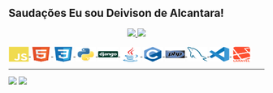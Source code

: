 ## Saudações Eu sou Deivison de Alcantara!
<div align="center">
  <a href="https://github.com/Deivison07">
  <img height="180em" src="https://github-readme-stats.vercel.app/api?username=Deivison07&show_icons=true&theme=prussian&include_all_commits=true&count_private=true"/>
  <img height="180em" src="https://github-readme-stats.vercel.app/api/top-langs/?username=Deivison07&layout=compact&langs_count=7&theme=prussian"/>
</div>
<div style="display: inline_block"><br>
  <img align="center" alt="Dei-Js" height="30" width="40" src="https://raw.githubusercontent.com/devicons/devicon/master/icons/javascript/javascript-plain.svg">
  <img align="center" alt="Dei-HTML" height="30" width="40" src="https://raw.githubusercontent.com/devicons/devicon/master/icons/html5/html5-original.svg">
  <img align="center" alt="Dei-CSS" height="30" width="40" src="https://raw.githubusercontent.com/devicons/devicon/master/icons/css3/css3-original.svg">
 <img align="center" alt="Rafa-Python" height="30" width="40" src="https://raw.githubusercontent.com/devicons/devicon/master/icons/python/python-original.svg">
   <img align="center" alt="Dei-Python" height="30" width="40" src="https://raw.githubusercontent.com/devicons/devicon/master/icons/django/django-original.svg">
   <img align="center" alt="Dei-Python" height="30" width="40" src="https://raw.githubusercontent.com/devicons/devicon/master/icons/java/java-original.svg">
     <img align="center" alt="Dei-Python" height="30" width="40" src="https://raw.githubusercontent.com/devicons/devicon/master/icons/c/c-original.svg">
     <img align="center" alt="Dei-Python" height="30" width="40" src="https://raw.githubusercontent.com/devicons/devicon/master/icons/php/php-original.svg">
    <img align="center" alt="Dei-Python" height="30" width="40" src="https://raw.githubusercontent.com/devicons/devicon/master/icons/mysql/mysql-original.svg">
    <img align="center" alt="Dei-Python" height="30" width="40" src="https://raw.githubusercontent.com/devicons/devicon/master/icons/vscode/vscode-original.svg">
  <img align="center" alt="Dei-Python" height="30" width="40" src="https://raw.githubusercontent.com/devicons/devicon/2ae2a900d2f041da66e950e4d48052658d850630/icons/laravel/laravel-plain-wordmark.svg">


 

  
</div>
  

<hr>
<div> 
 
  <a href = "mailto:deivisonalc02@gmail.com"><img src="https://img.shields.io/badge/-Gmail-%23333?style=for-the-badge&logo=gmail&logoColor=white" target="_blank"></a>
  <a href="https://www.linkedin.com/in/deivison-alcantara" target="_blank"><img src="https://img.shields.io/badge/-LinkedIn-%230077B5?style=for-the-badge&logo=linkedin&logoColor=white" target="_blank"></a> 

 
</div>
